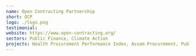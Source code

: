 ```yaml
---
name: Open Contracting Partnership
short: OCP
logo: ./logo.png
testimonial:
website: https://www.open-contracting.org/
sectors: Public Finance, Climate Action
projects: Health Procurement Performance Index, Assam Procurement, Public Procurement, Intelligent Data Solution for Disaster Risk Reduction, Bangkok Metropolitan Administration’s Flood Risk Management Platform
---
```

